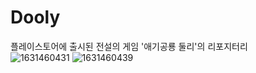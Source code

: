 # Dooly
플레이스토어에 출시된 전설의 게임 '애기공룡 둘리'의 리포지터리\
![1631460431](https://user-images.githubusercontent.com/46840940/132993622-4ae04639-639a-4951-be9b-7c06178ff1f4.gif)
![1631460439](https://user-images.githubusercontent.com/46840940/132993628-e1b3abcf-362b-4db9-8250-b729ed2dbf26.gif)
